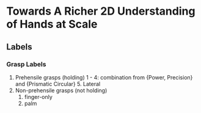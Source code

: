 # Towards A Richer 2D Understanding of Hands at Scale

## Labels

### Grasp Labels
1. Prehensile grasps (holding)
	1 - 4: combination from {Power, Precision} and {Prismatic Circular}
	5. Lateral
1. Non-prehensile grasps (not holding)
	1. finger-only
	2. palm